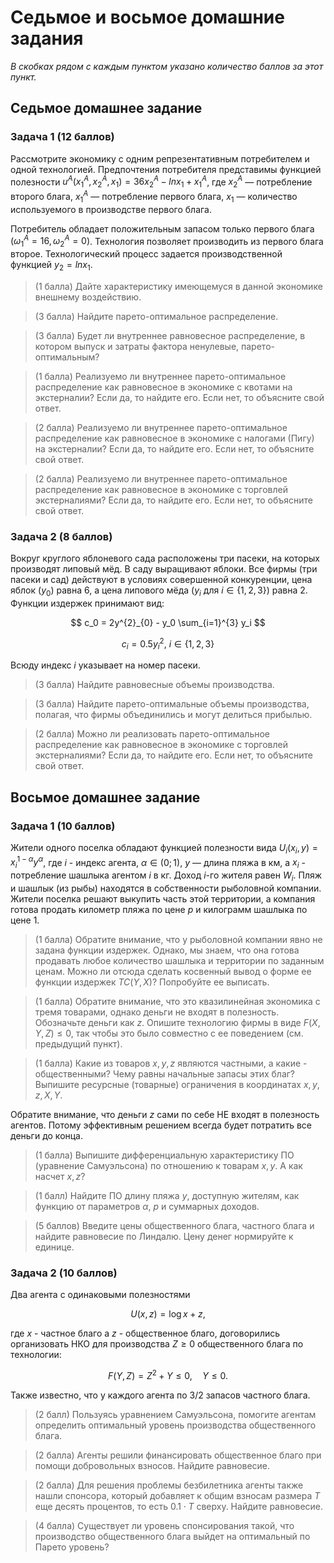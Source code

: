 # Седьмое и восьмое домашние задания

*В скобках рядом с каждым пунктом указано количество баллов за этот пункт.*

## Седьмое домашнее задание

### Задача 1 (12 баллов)

Рассмотрите экономику с одним репрезентативным потребителем и одной технологией. Предпочтения потребителя представимы функцией полезности $u^A(x^A_1, x^A_2 ,x_1) = 36x^A_2 - ln x_1 + x^A_1$, где $x^A_2$ — потребление второго блага, $x^A_1$ — потребление первого блага, $x_1$ — количество используемого в производстве первого блага. 

Потребитель обладает положительным запасом только первого блага $(\omega^A_1 = 16, \omega^A_2 = 0)$. Технология позволяет производить из первого блага второе. Технологический процесс задается производственной функцией $y_2 = ln x_1$.

> (1 балла) Дайте характеристику имеющемуся в данной экономике внешнему воздействию.

> (3 балла) Найдите парето-оптимальное распределение.

> (3 балла) Будет ли внутреннее равновесное распределение, в котором выпуск и затраты фактора ненулевые, парето-оптимальным?
	
> (1 балла) Реализуемо ли внутреннее парето-оптимальное распределение как равновесное в экономике с квотами на экстерналии? Если да, то найдите его. Если нет, то объясните свой ответ. 

> (2 балла) Реализуемо ли внутреннее парето-оптимальное распределение как равновесное в экономике с налогами (Пигу) на экстерналии? Если да, то найдите его. Если нет, то объясните свой ответ. 

> (2 балла) Реализуемо ли внутреннее парето-оптимальное распределение как равновесное в экономике с торговлей экстерналиями? Если да, то найдите его. Если нет, то объясните свой ответ. 


### Задача 2 (8 баллов)

Вокруг круглого яблоневого сада расположены три пасеки, на которых производят липовый мёд. В саду выращивают яблоки. Все фирмы (три пасеки и сад) действуют в условиях совершенной конкуренции, цена яблок ($y_0$) равна 6, а цена липового мёда ($y_i$ для $i \in \{1,2,3\}$) равна 2. Функции издержек принимают вид:

$$ c_0 = 2y^{2}_{0} - y_0 \sum_{i=1}^{3} y_i $$

$$ c_i = 0.5y^{2}_{i}, \ i \in \{1,2,3\} $$

Всюду индекс $i$ указывает на номер пасеки.

> (3 балла) Найдите равновесные объемы производства.

> (3 балла) Найдите парето-оптимальные объемы производства, полагая, что фирмы объединились и могут делиться прибылью. 

> (2 балла) Можно ли реализовать парето-оптимальное распределение как равновесное в экономике с торговлей экстерналиями? Если да, то найдите его. Если нет, то объясните свой ответ. 

## Восьмое домашнее задание

### Задача 1 (10 баллов)

Жители одного поселка обладают функцией полезности вида $U_i (x_i, y) = x^{1-\alpha}_i y^{\alpha}$, где $i$ - индекс агента, $\alpha \in (0;1)$, $y$ — длина пляжа в км, а $x_i$ - потребление шашлыка агентом $i$ в кг. Доход $i$-го жителя равен $W_i$. Пляж и шашлык (из рыбы) находятся в собственности рыболовной компании. Жители поселка решают выкупить часть этой территории, а компания готова продать километр пляжа по цене $p$ и килограмм шашлыка по цене 1.

> (1 балла) Обратите внимание, что у рыболовной компании явно не задана функции издержек. Однако, мы знаем, что она готова продавать любое количество шашлыка и территории по заданным ценам. Можно ли отсюда сделать косвенный вывод о форме ее функции издержек $TC(Y,X)$? Попробуйте ее выписать.

> (1 балла) Обратите внимание, что это квазилинейная экономика с тремя товарами, однако деньги не входят в полезность. Обозначьте деньги как $z$. Опишите технологию фирмы в виде $F(X,Y,Z) \leqslant 0$, так чтобы это было совместно с ее поведением (см. предыдущий пункт).

> (1 балла) Какие из товаров $x,y,z$ являются частными, а какие - общественными? Чему равны начальные запасы этих благ? Выпишите ресурсные (товарные) ограничения в координатах $x,y,z,X,Y$.

Обратите внимание, что деньги $z$ сами по себе НЕ входят в полезность агентов. Потому эффективным решением всегда будет потратить все деньги до конца.

> (1 балла) Выпишите дифференциальную характеристику ПО (уравнение Самуэльсона) по отношению к товарам $x,y$. А как насчет $x,z$?

> (1 балл) Найдите ПО длину пляжа $y$, доступную жителям, как функцию от параметров $\alpha$, $p$ и суммарных доходов.

> (5 баллов) Введите цены общественного блага, частного блага и найдите равновесие по Линдалю. Цену денег нормируйте к единице.

### Задача 2 (10 баллов)

Два агента с одинаковыми полезностями 

$$U(x,z) = \log x + z,$$

где $x$ - частное благо а $z$ - общественное благо, договорились организовать НКО для производства $Z \geqslant 0$ общественного блага по технологии:

$$ F(Y,Z) = Z^2 + Y \leqslant 0, \quad Y \leqslant 0.$$

Также известно, что у каждого агента по $3/2$ запасов частного блага.

> (2 балл) Пользуясь уравнением Самуэльсона, помогите агентам определить оптимальный уровень производства общественного блага.

> (2 балла) Агенты решили финансировать общественное благо при помощи добровольных взносов. Найдите равновесие.

> (2 балла) Для решения проблемы безбилетника агенты также нашли спонсора, который добавляет к общим взносам размера $Т$ еще десять процентов, то есть $0.1 \cdot T$ сверху. Найдите равновесие.

> (4 балла) Существует ли уровень спонсирования такой, что производство общественного блага выйдет на оптимальный по Парето уровень? 




